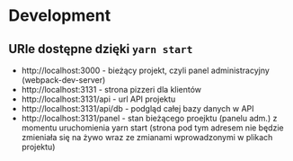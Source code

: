 # Development

## URle dostępne dzięki `yarn start`

 - http://localhost:3000 - bieżący projekt, czyli panel administracyjny (webpack-dev-server)
 - http://localhost:3131 - strona pizzeri dla klientów
 - http://localhost:3131/api - url API projektu
 - http://localhost:3131/api/db - podgląd całej bazy danych w API
 - http://localhost:3131/panel - stan bieżącego proejktu (panelu adm.) z momentu uruchomienia yarn start (strona pod  tym adresem nie będzie zmieniała się na żywo wraz ze zmianami wprowadzonymi w plikach projektu)